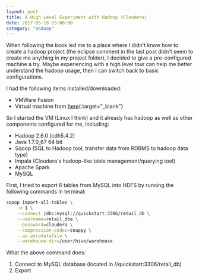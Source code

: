 ```yaml
---
layout: post
title: A High Level Experiment with Hadoop (Cloudera)
date: 2017-05-18 23:00:00
category: "Hadoop"
---
```


When following the book led me to a place where I didn't know how to create a hadoop project (the eclipse comment in the last post didn't seem to create me anything in my project folder), I decided to give a pre-configured machine a try. Maybe experiencing with a high level tour can help me better understand the hadoop usage, then I can switch back to basic configurations.

I had the following items installed/downloaded:

* VMWare Fusion
* Virtual machine from [here](https://downloads.cloudera.com/demo_vm/virtualbox/cloudera-quickstart-vm-5.4.2-0-virtualbox.zip){:target="_blank"}

So I started the VM (Linux I think) and it already has hadoop as well as other components configured for me, including:

* Hadoop 2.6.0 (cdh5.4.2)
* Java 1.7.0_67 64 bit
* Sqoop (SQL to Hadoop tool, transfer data from RDBMS to hadoop data type)
* Impala (Cloudera's hadoop-like table management/querying tool)
* Apache Spark
* MySQL

First, I tried to export 6 tables from MySQL into HDFS by running the following commands in terminal:

```bash
sqoop import-all-tables \
    -m 1 \
    --connect jdbc:mysql://quickstart:3306/retail_db \
    --username=retail_dba \
    --password=cloudera \
    --compression-codec=snappy \
    --as-avrodatafile \
    --warehouse-dir=/user/hive/warehouse
```

What the above command does:
1. Connect to MySQL database (located in //quickstart:3306/retail_db)
2. Export